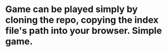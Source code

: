 # Game can be played simply by cloning the repo, copying the index file's path into your browser. Simple game.